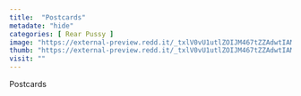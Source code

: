 ```yaml
---
title:  "Postcards"
metadate: "hide"
categories: [ Rear Pussy ]
image: "https://external-preview.redd.it/_txlV0vU1utlZOIJM467tZZAdwtIAMH0FF4iUIiFwck.png?auto=webp&s=2ea749c5ce4ae978f9e8f7255b03ad4c0ddd02a1"
thumb: "https://external-preview.redd.it/_txlV0vU1utlZOIJM467tZZAdwtIAMH0FF4iUIiFwck.png?width=640&crop=smart&auto=webp&s=154999ef75fe8a29c0f976b9d257392f82e36a89"
visit: ""
---
```

Postcards
